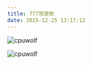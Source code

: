 ```yaml
---
title: 777驾驶舱
date: 2015-12-25 13:17:12
---
```






![cpuwolf](/images/data/attachment/201512/25/211644gt7m77z78tm7gmmg.jpg)


![cpuwolf](/images/data/attachment/201512/25/212012xzjizzwaowa3mnhh.jpg)


